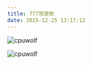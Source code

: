 ```yaml
---
title: 777驾驶舱
date: 2015-12-25 13:17:12
---
```






![cpuwolf](/images/data/attachment/201512/25/211644gt7m77z78tm7gmmg.jpg)


![cpuwolf](/images/data/attachment/201512/25/212012xzjizzwaowa3mnhh.jpg)


